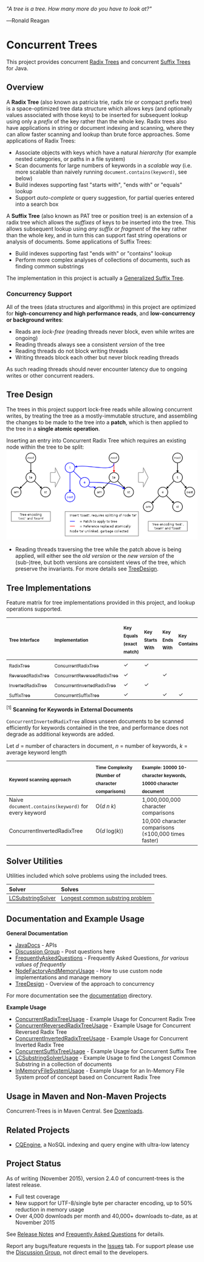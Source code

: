 _"A tree is a tree. How many more do you have to look at?"_

―Ronald Reagan

# Concurrent Trees #

This project provides concurrent [Radix Trees](http://en.wikipedia.org/wiki/Radix_tree) and concurrent [Suffix Trees](http://en.wikipedia.org/wiki/Suffix_tree) for Java.



## Overview ##
A **Radix Tree** (also known as patricia trie, radix _trie_ or compact prefix tree) is a space-optimized tree data structure which allows keys (and optionally values associated with those keys) to be inserted for subsequent lookup using only a _prefix_ of the key rather than the whole key. Radix trees also have applications in string or document indexing and scanning, where they can allow faster scanning and lookup than brute force approaches. Some applications of Radix Trees:
  * Associate objects with keys which have a natural _hierarchy_ (for example nested categories, or paths in a file system)
  * Scan documents for large numbers of keywords in a _scalable way_ (i.e. more scalable than naively running `document.contains(keyword)`, see below)
  * Build indexes supporting fast "starts with", "ends with" or "equals" lookup
  * Support _auto-complete_ or query suggestion, for partial queries entered into a search box

A **Suffix Tree** (also known as PAT tree or position tree) is an extension of a radix tree which allows the _suffixes_ of keys to be inserted into the tree. This allows subsequent lookup using _any suffix or fragment_ of the key rather than the whole key, and in turn this can support fast string operations or analysis of documents. Some applications of Suffix Trees:
  * Build indexes supporting fast "ends with" or "contains" lookup
  * Perform more complex analyses of collections of documents, such as finding common substrings
  
The implementation in this project is actually a [Generalized Suffix Tree](http://en.wikipedia.org/wiki/Generalized_suffix_tree).

### Concurrency Support ###
All of the trees (data structures and algorithms) in this project are optimized for **high-concurrency and high performance reads**, and **low-concurrency or background writes**:
  * Reads are _lock-free_ (reading threads never block, even while writes are ongoing)
  * Reading threads always see a consistent _version_ of the tree
  * Reading threads do not block writing threads
  * Writing threads block each other but never block reading threads

As such reading threads should never encounter latency due to ongoing writes or other concurrent readers.

## Tree Design ##

The trees in this project support lock-free reads while allowing concurrent writes, by treating the tree as a mostly-immutable structure, and assembling the changes to be made to the tree into a **patch**, which is then applied to the tree in a **single atomic operation**.

Inserting an entry into Concurrent Radix Tree which requires an existing node within the tree to be split:
![tree-apply-patch.png](documentation/images/tree-apply-patch.png)

  * Reading threads traversing the tree while the patch above is being applied, will either see the _old version_ or the _new version_ of the (sub-)tree, but both versions are consistent views of the tree, which preserve the invariants. For more details see [TreeDesign](documentation/TreeDesign.md).

## Tree Implementations ##
Feature matrix for tree implementations provided in this project, and lookup operations supported.


| <sub>**Tree Interface**</sub> | <sub>**Implementation**</sub> | <sub>**Key Equals (exact match)**</sub> | <sub>**Key Starts With**</sub> | <sub>**Key Ends With**</sub> | <sub>**Key Contains**</sub> | <sub>**Find Keywords In External Documents**</sub> <sup>[1]</sup> |
|:-------------------|:-------------------|:-----------------------------|:--------------------|:------------------|:-----------------|:-------------------------------------------------------|
|[<sub>RadixTree</sub>](http://htmlpreview.github.io/?http://raw.githubusercontent.com/npgall/concurrent-trees/master/documentation/javadoc/apidocs/com/googlecode/concurrenttrees/radix/RadixTree.html)|[<sub>ConcurrentRadixTree</sub>](http://htmlpreview.github.io/?http://raw.githubusercontent.com/npgall/concurrent-trees/master/documentation/javadoc/apidocs/com/googlecode/concurrenttrees/radix/ConcurrentRadixTree.html)|✓                             |✓                    |                   |                  |                                                        |
|[<sub>ReversedRadixTree</sub>](http://htmlpreview.github.io/?http://raw.githubusercontent.com/npgall/concurrent-trees/master/documentation/javadoc/apidocs/com/googlecode/concurrenttrees/radixreversed/ReversedRadixTree.html)|[<sub>ConcurrentReversedRadixTree</sub>](http://htmlpreview.github.io/?http://raw.githubusercontent.com/npgall/concurrent-trees/master/documentation/javadoc/apidocs/com/googlecode/concurrenttrees/radixreversed/ConcurrentReversedRadixTree.html)|✓                             |                     |✓                  |                  |                                                        |
|[<sub>InvertedRadixTree</sub>](http://htmlpreview.github.io/?http://raw.githubusercontent.com/npgall/concurrent-trees/master/documentation/javadoc/apidocs/com/googlecode/concurrenttrees/radixinverted/InvertedRadixTree.html)|[<sub>ConcurrentInvertedRadixTree</sub>](http://htmlpreview.github.io/?http://raw.githubusercontent.com/npgall/concurrent-trees/master/documentation/javadoc/apidocs/com/googlecode/concurrenttrees/radixinverted/ConcurrentInvertedRadixTree.html)|✓                             |✓                    |                   |                  |✓                                                       |
|[<sub>SuffixTree</sub>](http://htmlpreview.github.io/?http://raw.githubusercontent.com/npgall/concurrent-trees/master/documentation/javadoc/apidocs/com/googlecode/concurrenttrees/suffix/SuffixTree.html)|[<sub>ConcurrentSuffixTree</sub>](http://htmlpreview.github.io/?http://raw.githubusercontent.com/npgall/concurrent-trees/master/documentation/javadoc/apidocs/com/googlecode/concurrenttrees/suffix/ConcurrentSuffixTree.html)|✓                             |                     |✓                  |✓                 |                                                        |

<sup>[1]</sup> **Scanning for Keywords in External Documents**

`ConcurrentInvertedRadixTree` allows unseen documents to be scanned efficiently for keywords contained in the tree, and performance does not degrade as additional keywords are added.

Let _d_ = number of characters in document, _n_ = number of keywords, _k_ = average keyword length

| <sub>**Keyword scanning approach**</sub> | <sub>**Time Complexity (Number of character comparisons)**</sub> | <sub>**Example: 10000 10-character keywords, 10000 character document**</sub> |
|:------------------------------|:------------------------------------------------------|:------------------------------------------------------------------|
| Naive `document.contains(keyword)` for every keyword | O(_d_ _n_ _k_)                                        | 1,000,000,000 character comparisons |
| ConcurrentInvertedRadixTree   | O(_d_ log(_k_))                                       | 10,000 character comparisons (≤100,000 times faster) |

## Solver Utilities ##

Utilities included which solve problems using the included trees.

| **Solver** | **Solves** |
|:-----------|:-----------|
|[LCSubstringSolver](http://htmlpreview.github.io/?http://raw.githubusercontent.com/npgall/concurrent-trees/master/documentation/javadoc/apidocs/com/googlecode/concurrenttrees/solver/LCSubstringSolver.html)|[Longest common substring problem](http://en.wikipedia.org/wiki/Longest_common_substring_problem)|

## Documentation and Example Usage ##

**General Documentation**

  * [JavaDocs](http://htmlpreview.github.io/?http://raw.githubusercontent.com/npgall/concurrent-trees/master/documentation/javadoc/apidocs/index.html) - APIs
  * [Discussion Group](http://groups.google.com/group/concurrent-trees-discuss) - Post questions here
  * [FrequentlyAskedQuestions](documentation/FrequentlyAskedQuestions.md) - Frequently Asked Questions, _for various values of frequently_
  * [NodeFactoryAndMemoryUsage](documentation/NodeFactoryAndMemoryUsage.md) - How to use custom node implementations and manage memory
  * [TreeDesign](documentation/TreeDesign.md) - Overview of the approach to concurrency

For more documentation see the [documentation](documentation) directory.

**Example Usage**

  * [ConcurrentRadixTreeUsage](documentation/ConcurrentRadixTreeUsage.md) - Example Usage for Concurrent Radix Tree
  * [ConcurrentReversedRadixTreeUsage](documentation/ConcurrentReversedRadixTreeUsage.md) - Example Usage for Concurrent Reversed Radix Tree
  * [ConcurrentInvertedRadixTreeUsage](documentation/ConcurrentInvertedRadixTreeUsage.md) - Example Usage for Concurrent Inverted Radix Tree
  * [ConcurrentSuffixTreeUsage](documentation/ConcurrentSuffixTreeUsage.md) - Example Usage for Concurrent Suffix Tree
  * [LCSubstringSolverUsage](documentation/LCSubstringSolverUsage.md) - Example Usage to find the Longest Common Substring in a collection of documents
  * [InMemoryFileSystemUsage](documentation/InMemoryFileSystemUsage.md) - Example Usage for an In-Memory File System proof of concept based on Concurrent Radix Tree

## Usage in Maven and Non-Maven Projects ##

Concurrent-Trees is in Maven Central. See [Downloads](documentation/Downloads.md).

## Related Projects ##

  * [CQEngine](http://github.com/npgall/cqengine/), a NoSQL indexing and query engine with ultra-low latency


## Project Status ##

As of writing (November 2015), version 2.4.0 of concurrent-trees is the latest release.
  * Full test coverage
  * New support for UTF-8/single byte per character encoding, up to 50% reduction in memory usage
  * Over 4,000 downloads per month and 40,000+ downloads to-date, as at November 2015

See [Release Notes](documentation/ReleaseNotes.md) and [Frequently Asked Questions](documentation/FrequentlyAskedQuestions.md) for details.

Report any bugs/feature requests in the [Issues](http://github.com/npgall/concurrent-trees/issues) tab.
For support please use the [Discussion Group](http://groups.google.com/forum/?fromgroups#!forum/concurrent-trees-discuss), not direct email to the developers.
